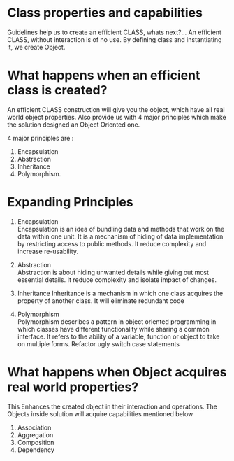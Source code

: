 # Class properties and capabilities

Guidelines help us to create an efficient CLASS, whats next?... An efficient CLASS, without interaction is of no use. By defining class and instantiating it, we create Object.

# What happens when an efficient class is created?

An efficient CLASS construction will give you the object, which have all real world object properties.
Also provide us with 4 major principles which make the solution designed an Object Oriented one.

4 major principles are :
1) Encapsulation
2) Abstraction
3) Inheritance
4) Polymorphism.

# Expanding Principles

1) Encapsulation  
Encapsulation is an idea of bundling data and methods that work on the data within one unit. It is a mechanism of hiding of data implementation by restricting access to public methods. It reduce complexity and increase re-usability.

2) Abstraction   
Abstraction is about hiding unwanted details while giving out most essential details. It reduce complexity and isolate impact of changes.

3) Inheritance
Inheritance is a mechanism in which one class acquires the property of another class. It will eliminate redundant code

4) Polymorphism  
Polymorphism describes a pattern in object oriented programming in which classes have different functionality while sharing a common interface. It refers to the ability of a variable, function or object to take on multiple forms. Refactor ugly switch case statements

# What happens when Object acquires real world properties?

This Enhances the created object in their interaction and operations. The Objects inside solution will acquire capabilities mentioned below

1) Association
2) Aggregation
3) Composition
4) Dependency
